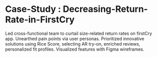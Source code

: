 # Case-Study : Decreasing-Return-Rate-in-FirstCry
Led cross-functional team to curtail size-related return rates on firstCry app. Unearthed pain points via user personas. Prioritized innovative solutions using Rice Score, selecting AR try-on, enriched reviews, personalized fit profiles. Visualized features with Figma wireframes.
